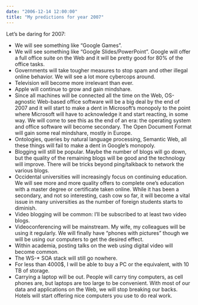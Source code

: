 ```yaml
---
date: "2006-12-14 12:00:00"
title: "My predictions for year 2007"
---
```




Let&rsquo;s be daring for 2007:

- We will see something like &ldquo;Google Games&rdquo;. 
- We will see something like &ldquo;Google Slides/PowerPoint&rdquo;. Google will offer a full office suite on the Web and it will be pretty good for 80% of the office tasks.
- Governments will take tougher measures to stop spam and other illegal online behavior. We will see a lot more cybercops around. 
- Television will become more irrelevant than ever. 
- Apple will continue to grow and gain mindshare. 
- Since all machines will be connected all the time on the Web, OS-agnostic Web-based office software will be a big deal by the end of 2007 and it will start to make a dent in Microsoft&rsquo;s monopoly to the point where Microsoft will have to acknowledge it and start reacting, in some way. We will come to see this as the end of an era: the operating system and office software will become secondary. The Open Document Format will gain some real mindshare, mostly in Europe.
- Ontologies, queries by natural language processing, Semantic Web, all these things will fail to make a dent in Google&rsquo;s monopoly.
- Blogging will still be popular. Maybe the number of blogs will go down, but the quality of the remaining blogs will be good and the technology will improve. There will be tricks beyond ping/talkback to network the various blogs.
- Occidental universities will increasingly focus on continuing education. We will see more and more quality offers to complete one&rsquo;s education with a master degree or certificate taken online. While it has been a secondary, and not so interesting, cash cow so far, it will become a vital issue in many universities as the number of foreign students starts to diminish. 
- Video blogging will be common: I&rsquo;ll be subscribed to at least two video blogs. 
- Videoconferencing will be mainstream. My wife, my colleagues will be using it regularly. We will finally have &ldquo;phones with pictures&rdquo; though we will be using our computers to get the desired effect. 
- Within academia, posting talks on the web using digital video will become common. 
- The WS-* SOA stack will still go nowhere. 
- For less than 4000$, I will be able to buy a PC or the equivalent, with 10 TB of storage. 
- Carrying a laptop will be out. People will carry tiny computers, as cell phones are, but laptops are too large to be convenient. With most of our data and applications on the Web, we will stop breaking our backs. Hotels will start offering nice computers you use to do real work. 


